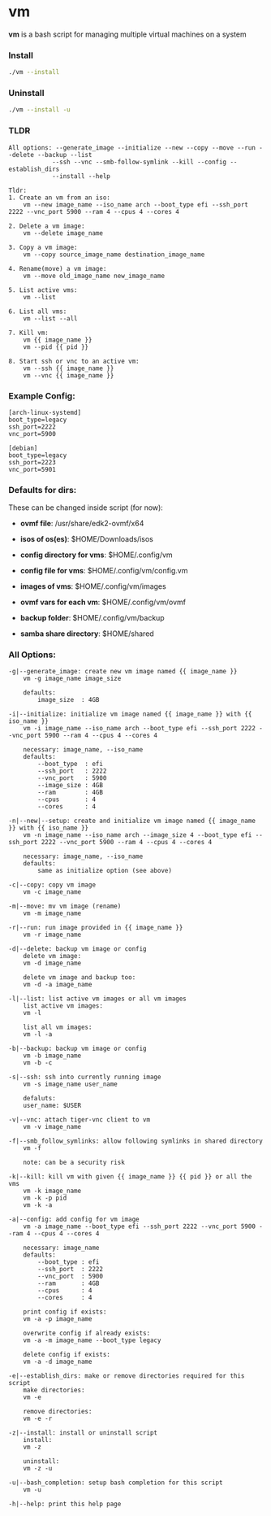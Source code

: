 # vm

**vm** is a bash script for managing multiple virtual machines on a system

### Install

```bash
./vm --install
```

### Uninstall

```bash
./vm --install -u
```

### TLDR

    All options: --generate_image --initialize --new --copy --move --run --delete --backup --list
                --ssh --vnc --smb-follow-symlink --kill --config --establish_dirs
                --install --help

    Tldr:
    1. Create an vm from an iso:
        vm --new image_name --iso_name arch --boot_type efi --ssh_port 2222 --vnc_port 5900 --ram 4 --cpus 4 --cores 4

    2. Delete a vm image:
        vm --delete image_name

    3. Copy a vm image:
        vm --copy source_image_name destination_image_name

    4. Rename(move) a vm image:
        vm --move old_image_name new_image_name

    5. List active vms:
        vm --list

    6. List all vms:
        vm --list --all

    7. Kill vm:
        vm {{ image_name }}
        vm --pid {{ pid }}

    8. Start ssh or vnc to an active vm:
        vm --ssh {{ image_name }}
        vm --vnc {{ image_name }}

### Example Config:

    [arch-linux-systemd]
    boot_type=legacy
    ssh_port=2222
    vnc_port=5900

    [debian]
    boot_type=legacy
    ssh_port=2223
    vnc_port=5901

### Defaults for dirs:

These can be changed inside script (for now):

- **ovmf file**: /usr/share/edk2-ovmf/x64
- **isos of os(es)**: $HOME/Downloads/isos

- **config directory for vms**: $HOME/.config/vm
- **config file for vms**: $HOME/.config/vm/config.vm
- **images of vms**: $HOME/.config/vm/images
- **ovmf vars for each vm**: $HOME/.config/vm/ovmf
- **backup folder**: $HOME/.config/vm/backup

- **samba share directory**: $HOME/shared

### All Options:

    -g|--generate_image: create new vm image named {{ image_name }}
        vm -g image_name image_size

        defaults:
            image_size  : 4GB

    -i|--initialize: initialize vm image named {{ image_name }} with {{ iso_name }}
        vm -i image_name --iso_name arch --boot_type efi --ssh_port 2222 --vnc_port 5900 --ram 4 --cpus 4 --cores 4

        necessary: image_name, --iso_name
        defaults:
            --boot_type  : efi
            --ssh_port   : 2222
            --vnc_port   : 5900
            --image_size : 4GB
            --ram        : 4GB
            --cpus       : 4
            --cores      : 4

    -n|--new|--setup: create and initialize vm image named {{ image_name }} with {{ iso_name }}
        vm -n image_name --iso_name arch --image_size 4 --boot_type efi --ssh_port 2222 --vnc_port 5900 --ram 4 --cpus 4 --cores 4

        necessary: image_name, --iso_name
        defaults:
            same as initialize option (see above)

    -c|--copy: copy vm image
        vm -c image_name

    -m|--move: mv vm image (rename)
        vm -m image_name

    -r|--run: run image provided in {{ image_name }}
        vm -r image_name

    -d|--delete: backup vm image or config
        delete vm image:
        vm -d image_name

        delete vm image and backup too:
        vm -d -a image_name

    -l|--list: list active vm images or all vm images
        list active vm images:
        vm -l

        list all vm images:
        vm -l -a

    -b|--backup: backup vm image or config
        vm -b image_name
        vm -b -c

    -s|--ssh: ssh into currently running image
        vm -s image_name user_name

        defaluts:
        user_name: $USER

    -v|--vnc: attach tiger-vnc client to vm
        vm -v image_name

    -f|--smb_follow_symlinks: allow following symlinks in shared directory
        vm -f

        note: can be a security risk

    -k|--kill: kill vm with given {{ image_name }} {{ pid }} or all the vms
        vm -k image_name
        vm -k -p pid
        vm -k -a

    -a|--config: add config for vm image
        vm -a image_name --boot_type efi --ssh_port 2222 --vnc_port 5900 --ram 4 --cpus 4 --cores 4

        necessary: image_name
        defaults:
            --boot_type : efi
            --ssh_port  : 2222
            --vnc_port  : 5900
            --ram       : 4GB
            --cpus      : 4
            --cores     : 4

        print config if exists:
        vm -a -p image_name

        overwrite config if already exists:
        vm -a -m image_name --boot_type legacy

        delete config if exists:
        vm -a -d image_name

    -e|--establish_dirs: make or remove directories required for this script
        make directories:
        vm -e

        remove directories:
        vm -e -r

    -z|--install: install or uninstall script
        install:
        vm -z

        uninstall:
        vm -z -u

    -u|--bash_completion: setup bash completion for this script
        vm -u

    -h|--help: print this help page
